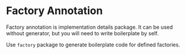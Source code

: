# Factory Annotation

Factory annotation is implementation details package. 
It can be used without generator, but you will need to write boilerplate by self.

Use `factory` package to generate boilerplate code for defined factories.
